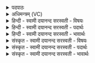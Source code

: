 <details><summary>पदपाठः</summary>

नार्य्यः॑। ते॒। पत्न्यः॑। लोम॑। वि। चि॒न्व॒न्तु॒। म॒नी॒षया॑। दे॒वाना॑म्। पत्न्यः॑। दिशः॑। सू॒चीभिः॑। श॒म्य॒न्तु॒। त्वा॒। ३६।
</details>

<details><summary>अधिमन्त्रम् (VC)</summary>

- स्त्रियो देवताः
- प्रजापतिर्ऋषिः
- भुरिगुष्णिक्
- ऋषभः
</details>

<details><summary>हिन्दी - स्वामी दयानन्द सरस्वती  - विषयः</summary>

अब कन्या कितना ब्रह्मचर्य करें, इस विषय को अगले मन्त्र में कहा है ॥
</details>

<details><summary>हिन्दी - स्वामी दयानन्द सरस्वती  - पदार्थः</summary>

पदार्थान्वयभाषाः -  हे पण्डिता पढ़ानेवाली विदुषी स्त्री ! जो कुमारी (मनीषया) तीक्ष्ण बुद्धि से (ते) तेरी (लोम) अनुकूल आज्ञा को (विचिन्वन्तु) इकट्ठा करें वे (देवानाम्) पण्डितों की (नार्य्यः, पत्न्यः) पण्डितानी हों। हे कुमारी ! जो पण्डितों की (पत्न्यः) पण्डितानी होके (सूचीभिः) मिलाप की क्रियाओं से (दिशः) दिशाओं के समान शुद्ध पाकविद्या पढ़ी हुई हैं, वे (त्वा) तुझे (शम्यन्तु) शान्ति और ज्ञान दें ॥३६ ॥
</details>

<details><summary>हिन्दी - स्वामी दयानन्द सरस्वती  - भावार्थः</summary>

भावार्थभाषाः -  जो कन्या प्रथम अवस्था में सोलह वर्ष की अवस्था से चौबीस वर्ष की अवस्था तक ब्रह्मचर्य से विद्या उत्तम शिक्षा को पाकर अपने सदृश पुरुषों की पत्नी हों, वे दिशाओं के समान उत्तम प्रकाशयुक्त कीर्तिवाली हों ॥३६ ॥
</details>

<details><summary>संस्कृत - स्वामी दयानन्द सरस्वती  - विषयः</summary>

अथ कन्याः कियद् ब्रह्मचर्यं कुर्युरित्याह ॥
</details>

<details><summary>संस्कृत - स्वामी दयानन्द सरस्वती  - पदार्थः</summary>

पदार्थान्वयभाषाः -  हे विदुष्यध्यापिके ! याः कुमार्य्यो मनीषया ते लोम विचिन्वन्तु ता देवानां नार्य्यः पत्न्यो भवन्तु। हे कुमारि ! या देवानां पत्न्यो भूत्वा सूचीभिः दिश इव शुद्धा विदुष्यः सन्ति तास्त्वा त्वां शम्यन्तु ॥३६ ॥
</details>

<details><summary>संस्कृत - स्वामी दयानन्द सरस्वती  - भावार्थः</summary>

भावार्थभाषाः -  याः कन्या आद्ये वयसि आषोडशादाचतुर्विंशद्वर्षब्रह्मचर्य्येण विद्यासुशिक्षाः प्राप्य स्वसदृशानां पत्न्यः स्युस्ताः दिश इव सुप्रकाशितकीर्त्तयो भवन्ति ॥३६ ॥
</details>